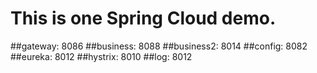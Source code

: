# This is one Spring Cloud demo.

##gateway:     8086
##business:    8088
##business2:   8014
##config:      8082
##eureka:      8012
##hystrix:     8010
##log:         8012


